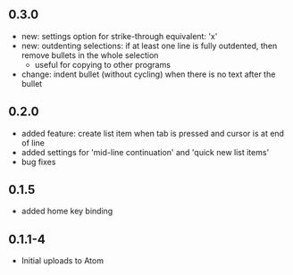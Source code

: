 ## 0.3.0

+ new: settings option for strike-through equivalent: 'x'
+ new: outdenting selections: if at least one line is fully outdented, then remove bullets in the whole selection
  + useful for copying to other programs
+ change: indent bullet (without cycling) when there is no text after the bullet

## 0.2.0

* added feature: create list item when tab is pressed and cursor is at end of line
* added settings for 'mid-line continuation'  and 'quick new list items'
* bug fixes

## 0.1.5

* added home key binding

## 0.1.1-4

* Initial uploads to Atom
